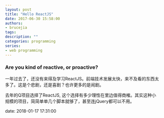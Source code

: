 ```yaml
---
layout: post
title: "Hello ReactJS"
date: 2017-06-30 15:58:00
authors:
- brucejia
tags: 
description: ""
categories: programming
series: 
- web programming
---
```


### Are you kind of reactive, or proactive?

一年过去了，还没有来得及学习ReactJS。前端技术发展太快，来不及看的东西太多了。这是个悲剧，还是喜剧？也许更多的是闹剧。

去年的Q项目选择了ReactJS, 这个选择有多少理性在里边值得商榷。其实这种小规模的项目，简简单单几个脚本就够了，甚至连jQuery都可以不用。




date: 2018-01-17 17:31:00
